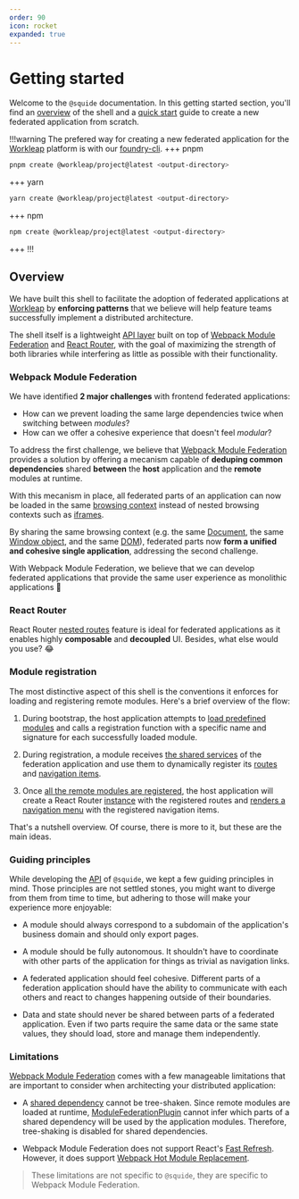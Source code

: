 ```yaml
---
order: 90
icon: rocket
expanded: true
---
```


# Getting started

Welcome to the `@squide` documentation. In this getting started section, you'll find an [overview](#overview) of the shell and a [quick start](create-host.md) guide to create a new federated application from scratch.

!!!warning The prefered way for creating a new federated application for the [Workleap](https://workleap.com/) platform is with our [foundry-cli](https://github.com/workleap/wl-foundry-cli).
+++ pnpm
```bash
pnpm create @workleap/project@latest <output-directory>
```
+++ yarn
```bash
yarn create @workleap/project@latest <output-directory>
```
+++ npm
```bash
npm create @workleap/project@latest <output-directory>
```
+++
!!!

## Overview

We have built this shell to facilitate the adoption of federated applications at [Workleap](https://workleap.com/) by **enforcing patterns** that we believe will help feature teams successfully implement a distributed architecture.

The shell itself is a lightweight [API layer](/references) built on top of [Webpack Module Federation](https://webpack.js.org/concepts/module-federation/) and [React Router](https://reactrouter.com), with the goal of maximizing the strength of both libraries while interfering as little as possible with their functionality.

### Webpack Module Federation

We have identified **2 major challenges** with frontend federated applications:
- How can we prevent loading the same large dependencies twice when switching between *modules*?
- How can we offer a cohesive experience that doesn't feel *modular*?

To address the first challenge, we believe that [Webpack Module Federation](https://webpack.js.org/concepts/module-federation/) provides a solution by offering a mecanism capable of **deduping common dependencies** shared **between** the **host** application and the **remote** modules at runtime.

With this mecanism in place, all federated parts of an application can now be loaded in the same [browsing context](https://developer.mozilla.org/en-US/docs/Glossary/Browsing_context) instead of nested browsing contexts such as [iframes](https://developer.mozilla.org/en-US/docs/Web/HTML/Element/iframe). 

By sharing the same browsing context (e.g. the same [Document](https://developer.mozilla.org/en-US/docs/Web/API/Document), the same [Window object](https://developer.mozilla.org/en-US/docs/Web/API/Window), and the same [DOM](https://developer.mozilla.org/en-US/docs/Web/API/Document_Object_Model)), federated parts now **form a unified and cohesive single application**, addressing the second challenge. 

With Webpack Module Federation, we believe that we can develop federated applications that provide the same user experience as monolithic applications :rocket:

### React Router

React Router [nested routes](https://reactrouter.com/en/main/start/tutorial#nested-routes) feature is ideal for federated applications as it enables highly **composable** and **decoupled** UI. Besides, what else would you use? :joy:

### Module registration

The most distinctive aspect of this shell is the conventions it enforces for loading and registering remote modules. Here's a brief overview of the flow:

1. During bootstrap, the host application attempts to [load predefined modules](/references/registration/registerRemoteModules.md) and calls a registration function with a specific name and signature for each successfully loaded module.

2. During registration, a module receives [the shared services](/references/runtime/runtime-class.md) of the federation application and use them to dynamically register its [routes](/references/runtime/runtime-class.md#register-routes) and [navigation items](/references/runtime/runtime-class.md#register-navigation-items).

3. Once [all the remote modules are registered](/references/registration/useAreRemotesReady.md), the host application will create a React Router [instance](https://reactrouter.com/en/main/routers/create-browser-router) with the registered routes and [renders a navigation menu](/references/routing/useRenderedNavigationItems.md) with the registered navigation items.

That's a nutshell overview. Of course, there is more to it, but these are the main ideas.

### Guiding principles

While developing the [API](/references) of `@squide`, we kept a few guiding principles in mind. Those principles are not settled stones, you might want to diverge from them from time to time, but adhering to those will make your experience more enjoyable:

- A module should always correspond to a subdomain of the application's business domain and should only export pages.

- A module should be fully autonomous. It shouldn't have to coordinate with other parts of the application for things as trivial as navigation links.

- A federated application should feel cohesive. Different parts of a federation application should have the ability to communicate with each others and react to changes happening outside of their boundaries.

- Data and state should never be shared between parts of a federated application. Even if two parts require the same data or the same state values, they should load, store and manage them independently.

### Limitations

[Webpack Module Federation](https://webpack.js.org/concepts/module-federation/) comes with a few manageable limitations that are important to consider when architecting your distributed application:

- A [shared dependency](https://webpack.js.org/plugins/module-federation-plugin/#sharing-hints) cannot be tree-shaken. Since remote modules are loaded at runtime, [ModuleFederationPlugin](https://webpack.js.org/plugins/module-federation-plugin) cannot infer which parts of a shared dependency will be used by the application modules. Therefore, tree-shaking is disabled for shared dependencies.

- Webpack Module Federation does not support React's [Fast Refresh](https://github.com/pmmmwh/react-refresh-webpack-plugin). However, it does support [Webpack Hot Module Replacement](https://webpack.js.org/concepts/hot-module-replacement/).

> These limitations are not specific to `@squide`, they are specific to Webpack Module Federation.


